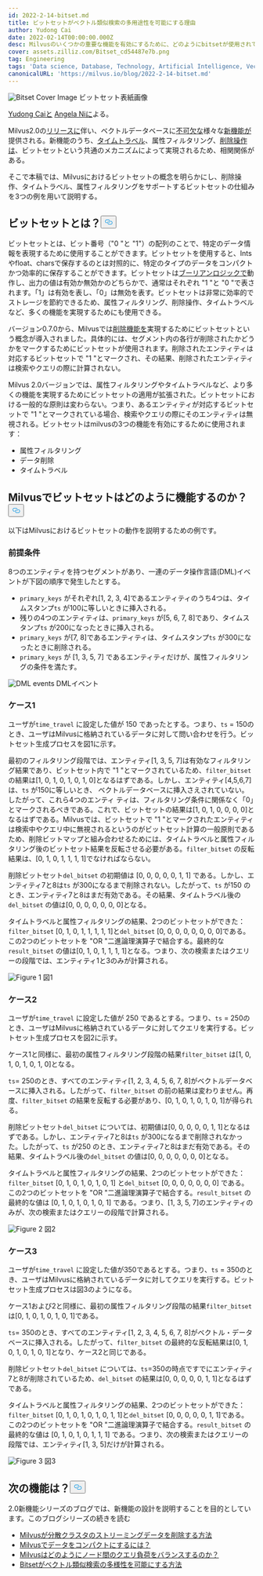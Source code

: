 ```yaml
---
id: 2022-2-14-bitset.md
title: ビットセットがベクトル類似検索の多用途性を可能にする理由
author: Yudong Cai
date: 2022-02-14T00:00:00.000Z
desc: Milvusのいくつかの重要な機能を有効にするために、どのようにbitsetが使用されているかを学びます。
cover: assets.zilliz.com/Bitset_cd54487e7b.png
tag: Engineering
tags: 'Data science, Database, Technology, Artificial Intelligence, Vector Management'
canonicalURL: 'https://milvus.io/blog/2022-2-14-bitset.md'
---
```

<p>
  
   <span class="img-wrapper"> <img translate="no" src="https://assets.zilliz.com/Bitset_cd54487e7b.png" alt="Bitset Cover Image" class="doc-image" id="bitset-cover-image" />
   </span> <span class="img-wrapper"> <span>ビットセット表紙画像</span> </span></p>
<p><a href="https://github.com/cydrain">Yudong Caiと</a> <a href="https://www.linkedin.com/in/yiyun-n-2aa713163/">Angela Niに</a>よる。</p>
<p>Milvus2.0の<a href="https://milvus.io/blog/2022-1-25-annoucing-general-availability-of-milvus-2-0.md">リリースに</a>伴い、ベクトルデータベースに<a href="https://milvus.io/blog/2022-1-27-milvus-2-0-a-glimpse-at-new-features.md">不可欠な</a>様々な<a href="https://milvus.io/blog/2022-1-27-milvus-2-0-a-glimpse-at-new-features.md">新機能が</a>提供される。新機能のうち、<a href="https://milvus.io/docs/v2.0.x/timetravel_ref.md">タイムトラベル</a>、属性フィルタリング、<a href="https://milvus.io/blog/2022-02-07-how-milvus-deletes-streaming-data-in-distributed-cluster.md">削除操作は</a>、ビットセットという共通のメカニズムによって実現されるため、相関関係がある。</p>
<p>そこで本稿では、Milvusにおけるビットセットの概念を明らかにし、削除操作、タイムトラベル、属性フィルタリングをサポートするビットセットの仕組みを3つの例を用いて説明する。</p>
<h2 id="What-is-bitset" class="common-anchor-header">ビットセットとは？<button data-href="#What-is-bitset" class="anchor-icon" translate="no">
      <svg translate="no"
        aria-hidden="true"
        focusable="false"
        height="20"
        version="1.1"
        viewBox="0 0 16 16"
        width="16"
      >
        <path
          fill="#0092E4"
          fill-rule="evenodd"
          d="M4 9h1v1H4c-1.5 0-3-1.69-3-3.5S2.55 3 4 3h4c1.45 0 3 1.69 3 3.5 0 1.41-.91 2.72-2 3.25V8.59c.58-.45 1-1.27 1-2.09C10 5.22 8.98 4 8 4H4c-.98 0-2 1.22-2 2.5S3 9 4 9zm9-3h-1v1h1c1 0 2 1.22 2 2.5S13.98 12 13 12H9c-.98 0-2-1.22-2-2.5 0-.83.42-1.64 1-2.09V6.25c-1.09.53-2 1.84-2 3.25C6 11.31 7.55 13 9 13h4c1.45 0 3-1.69 3-3.5S14.5 6 13 6z"
        ></path>
      </svg>
    </button></h2><p>ビットセットとは、ビット番号（"0 "と "1"）の配列のことで、特定のデータ情報を表現するために使用することができます。ビットセットを使用すると、Intsやfloat、charsで保存するのとは対照的に、特定のタイプのデータをコンパクトかつ効率的に保存することができます。ビットセットは<a href="https://milvus.io/docs/v2.0.x/boolean.md">ブーリアンロジックで</a>動作し、出力の値は有効か無効かのどちらかで、通常はそれぞれ "1 "と "0 "で表されます。「1」は有効を表し、「0」は無効を表す。ビットセットは非常に効率的でストレージを節約できるため、属性フィルタリング、削除操作、タイムトラベルなど、多くの機能を実現するためにも使用できる。</p>
<p>バージョン0.7.0から、Milvusでは<a href="https://milvus.io/blog/deleting-data-in-milvus.md">削除機能を</a>実現するためにビットセットという概念が導入されました。具体的には、セグメント内の各行が削除されたかどうかをマークするためにビットセットが使用されます。削除されたエンティティは対応するビットセットで "1 "とマークされ、その結果、削除されたエンティティは検索やクエリの際に計算されない。</p>
<p>Milvus 2.0バージョンでは、属性フィルタリングやタイムトラベルなど、より多くの機能を実現するためにビットセットの適用が拡張された。ビットセットにおける一般的な原則は変わらない。つまり、あるエンティティが対応するビットセットで "1 "とマークされている場合、検索やクエリの際にそのエンティティは無視される。ビットセットはmilvusの3つの機能を有効にするために使用されます：</p>
<ul>
<li>属性フィルタリング</li>
<li>データ削除</li>
<li>タイムトラベル</li>
</ul>
<h2 id="How-does-bitset-work-in-Milvus" class="common-anchor-header">Milvusでビットセットはどのように機能するのか？<button data-href="#How-does-bitset-work-in-Milvus" class="anchor-icon" translate="no">
      <svg translate="no"
        aria-hidden="true"
        focusable="false"
        height="20"
        version="1.1"
        viewBox="0 0 16 16"
        width="16"
      >
        <path
          fill="#0092E4"
          fill-rule="evenodd"
          d="M4 9h1v1H4c-1.5 0-3-1.69-3-3.5S2.55 3 4 3h4c1.45 0 3 1.69 3 3.5 0 1.41-.91 2.72-2 3.25V8.59c.58-.45 1-1.27 1-2.09C10 5.22 8.98 4 8 4H4c-.98 0-2 1.22-2 2.5S3 9 4 9zm9-3h-1v1h1c1 0 2 1.22 2 2.5S13.98 12 13 12H9c-.98 0-2-1.22-2-2.5 0-.83.42-1.64 1-2.09V6.25c-1.09.53-2 1.84-2 3.25C6 11.31 7.55 13 9 13h4c1.45 0 3-1.69 3-3.5S14.5 6 13 6z"
        ></path>
      </svg>
    </button></h2><p>以下はMilvusにおけるビットセットの動作を説明するための例です。</p>
<h3 id="Prerequisites" class="common-anchor-header">前提条件</h3><p>8つのエンティティを持つセグメントがあり、一連のデータ操作言語(DML)イベントが下図の順序で発生したとする。</p>
<ul>
<li><code translate="no">primary_keys</code> がそれぞれ[1, 2, 3, 4]であるエンティティのうち4つは、タイムスタンプ<code translate="no">ts</code> が100に等しいときに挿入される。</li>
<li>残りの4つのエンティティは、<code translate="no">primary_keys</code> が[5, 6, 7, 8]であり、タイムスタンプ<code translate="no">ts</code> が200になったときに挿入される。</li>
<li><code translate="no">primary_keys</code> が[7, 8]であるエンティティは、タイムスタンプ<code translate="no">ts</code> が300になったときに削除される。</li>
<li><code translate="no">primary_keys</code> が [1, 3, 5, 7] であるエンティティだけが、属性フィルタリングの条件を満たす。</li>
</ul>
<p>
  
   <span class="img-wrapper"> <img translate="no" src="https://assets.zilliz.com/UML_1_0a3605808c.jpg" alt="DML events" class="doc-image" id="dml-events" />
   </span> <span class="img-wrapper"> <span>DMLイベント</span> </span></p>
<h3 id="Case-one" class="common-anchor-header">ケース1</h3><p>ユーザが<code translate="no">time_travel</code> に設定した値が 150 であったとする。つまり、<code translate="no">ts</code> = 150のとき、ユーザはMilvusに格納されているデータに対して問い合わせを行う。ビットセット生成プロセスを図1に示す。</p>
<p>最初のフィルタリング段階では、エンティティ[1, 3, 5, 7]は有効なフィルタリング結果であり、ビットセット内で "1 "とマークされているため、<code translate="no">filter_bitset</code> の結果は[1, 0, 1, 0, 1, 0, 1, 0]となるはずである。しかし、エンティティ[4,5,6,7]は、<code translate="no">ts</code> が150に等しいとき、 ベクトルデータベースに挿入さえされていない。したがって、これら4つのエンティ ティは、フィルタリング条件に関係なく「0」とマークされるべきである。これで、ビットセットの結果は[1, 0, 1, 0, 0, 0, 0]となるはずである。Milvusでは、ビットセットで "1 "とマークされたエンティティは検索中やクエリ中に無視されるというのがビットセット計算の一般原則であるため、削除ビットマップと組み合わせるためには、タイムトラベルと属性フィルタリング後のビットセット結果を反転させる必要がある。<code translate="no">filter_bitset</code> の反転結果は、[0, 1, 0, 1, 1, 1, 1]でなければならない。</p>
<p>削除ビットセット<code translate="no">del_bitset</code> の初期値は [0, 0, 0, 0, 0, 1, 1] である。しかし、エンティティ7と8は<code translate="no">ts</code> が300になるまで削除されない。したがって、<code translate="no">ts</code> が150 のとき、エンティティ7と8はまだ有効である。その結果、タイムトラベル後の<code translate="no">del_bitset</code> の値は[0, 0, 0, 0, 0, 0, 0]となる。</p>
<p>タイムトラベルと属性フィルタリングの結果、2つのビットセットができた： <code translate="no">filter_bitset</code> [0, 1, 0, 1, 1, 1, 1, 1]と<code translate="no">del_bitset</code> [0, 0, 0, 0, 0, 0, 0, 0]である。  この2つのビットセットを "OR "二進論理演算子で結合する。最終的な<code translate="no">result_bitset</code> の値は[0, 1, 0, 1, 1, 1, 1]となる。つまり、次の検索またはクエリーの段階では、エンティティ1と3のみが計算される。</p>
<p>
  
   <span class="img-wrapper"> <img translate="no" src="https://assets.zilliz.com/bitset_figure1_1b5852f7a7.jpeg" alt="Figure 1" class="doc-image" id="figure-1" />
   </span> <span class="img-wrapper"> <span>図1</span> </span></p>
<h3 id="Case-two" class="common-anchor-header">ケース2</h3><p>ユーザが<code translate="no">time_travel</code> に設定した値が 250 であるとする。つまり、<code translate="no">ts</code> = 250のとき、ユーザはMilvusに格納されているデータに対してクエリを実行する。ビットセット生成プロセスを図2に示す。</p>
<p>ケース1と同様に、最初の属性フィルタリング段階の結果<code translate="no">filter_bitset</code> は[1, 0, 1, 0, 1, 0, 1, 0]となる。</p>
<p><code translate="no">ts</code>= 250のとき、すべてのエンティティ[1, 2, 3, 4, 5, 6, 7, 8]がベクトルデータベースに挿入される。したがって、<code translate="no">filter_bitset</code> の前の結果は変わりません。再度、<code translate="no">filter_bitset</code> の結果を反転する必要があり、[0, 1, 0, 1, 0, 1, 0, 1]が得られる。</p>
<p>削除ビットセット<code translate="no">del_bitset</code> については、初期値は[0, 0, 0, 0, 0, 1, 1]となるはずである。しかし、エンティティ7と8は<code translate="no">ts</code> が300になるまで削除されなかった。したがって、<code translate="no">ts</code> が250 のとき、エンティティ7と8はまだ有効である。その結果、タイムトラベル後の<code translate="no">del_bitset</code> の値は[0, 0, 0, 0, 0, 0, 0]となる。</p>
<p>タイムトラベルと属性フィルタリングの結果、2つのビットセットができた： <code translate="no">filter_bitset</code> [0, 1, 0, 1, 0, 1, 0, 1] と<code translate="no">del_bitset</code> [0, 0, 0, 0, 0, 0, 0] である。  この2つのビットセットを "OR "二進論理演算子で結合する。<code translate="no">result_bitset</code> の最終的な値は [0, 1, 0, 1, 0, 1, 0, 1] である。つまり、[1, 3, 5, 7]のエンティティのみが、次の検索またはクエリーの段階で計算される。</p>
<p>
  
   <span class="img-wrapper"> <img translate="no" src="https://assets.zilliz.com/bitset_figure2_7cbaa7c719.jpeg" alt="Figure 2" class="doc-image" id="figure-2" />
   </span> <span class="img-wrapper"> <span>図2</span> </span></p>
<h3 id="Case-three" class="common-anchor-header">ケース3</h3><p>ユーザが<code translate="no">time_travel</code> に設定した値が350であるとする。つまり、<code translate="no">ts</code> = 350のとき、ユーザはMilvusに格納されているデータに対してクエリを実行する。ビットセット生成プロセスは図3のようになる。</p>
<p>ケース1および2と同様に、最初の属性フィルタリング段階の結果<code translate="no">filter_bitset</code> は[0, 1, 0, 1, 0, 1, 0, 1]である。</p>
<p><code translate="no">ts</code>= 350のとき、すべてのエンティティ[1, 2, 3, 4, 5, 6, 7, 8]がベクトル・データベースに挿入される。したがって、<code translate="no">filter_bitset</code> の最終的な反転結果は[0, 1, 0, 1, 0, 1, 0, 1]となり、ケース2と同じである。</p>
<p>削除ビットセット<code translate="no">del_bitset</code> については、<code translate="no">ts</code>=350の時点ですでにエンティティ7と8が削除されているため、<code translate="no">del_bitset</code> の結果は[0, 0, 0, 0, 0, 1, 1]となるはずである。</p>
<p>タイムトラベルと属性フィルタリングの結果、2つのビットセットができた： <code translate="no">filter_bitset</code> [0, 1, 0, 1, 0, 1, 0, 1, 1]と<code translate="no">del_bitset</code> [0, 0, 0, 0, 0, 1, 1]である。  この2つのビットセットを "OR "二進論理演算子で結合する。<code translate="no">result_bitset</code> の最終的な値は [0, 1, 0, 1, 0, 1, 1, 1] である。つまり、次の検索またはクエリーの段階では、エンティティ[1, 3, 5]だけが計算される。</p>
<p>
  
   <span class="img-wrapper"> <img translate="no" src="https://assets.zilliz.com/bitset_figure3_dd46a6aecf.jpeg" alt="Figure 3" class="doc-image" id="figure-3" />
   </span> <span class="img-wrapper"> <span>図3</span> </span></p>
<h2 id="Whats-next" class="common-anchor-header">次の機能は？<button data-href="#Whats-next" class="anchor-icon" translate="no">
      <svg translate="no"
        aria-hidden="true"
        focusable="false"
        height="20"
        version="1.1"
        viewBox="0 0 16 16"
        width="16"
      >
        <path
          fill="#0092E4"
          fill-rule="evenodd"
          d="M4 9h1v1H4c-1.5 0-3-1.69-3-3.5S2.55 3 4 3h4c1.45 0 3 1.69 3 3.5 0 1.41-.91 2.72-2 3.25V8.59c.58-.45 1-1.27 1-2.09C10 5.22 8.98 4 8 4H4c-.98 0-2 1.22-2 2.5S3 9 4 9zm9-3h-1v1h1c1 0 2 1.22 2 2.5S13.98 12 13 12H9c-.98 0-2-1.22-2-2.5 0-.83.42-1.64 1-2.09V6.25c-1.09.53-2 1.84-2 3.25C6 11.31 7.55 13 9 13h4c1.45 0 3-1.69 3-3.5S14.5 6 13 6z"
        ></path>
      </svg>
    </button></h2><p>2.0新機能シリーズのブログでは、新機能の設計を説明することを目的としています。このブログシリーズの続きを読む</p>
<ul>
<li><a href="https://milvus.io/blog/2022-02-07-how-milvus-deletes-streaming-data-in-distributed-cluster.md">Milvusが分散クラスタのストリーミングデータを削除する方法</a></li>
<li><a href="https://milvus.io/blog/2022-2-21-compact.md">Milvusでデータをコンパクトにするには？</a></li>
<li><a href="https://milvus.io/blog/2022-02-28-how-milvus-balances-query-load-across-nodes.md">Milvusはどのようにノード間のクエリ負荷をバランスするのか？</a></li>
<li><a href="https://milvus.io/blog/2022-2-14-bitset.md">Bitsetがベクトル類似検索の多様性を可能にする方法</a></li>
</ul>
